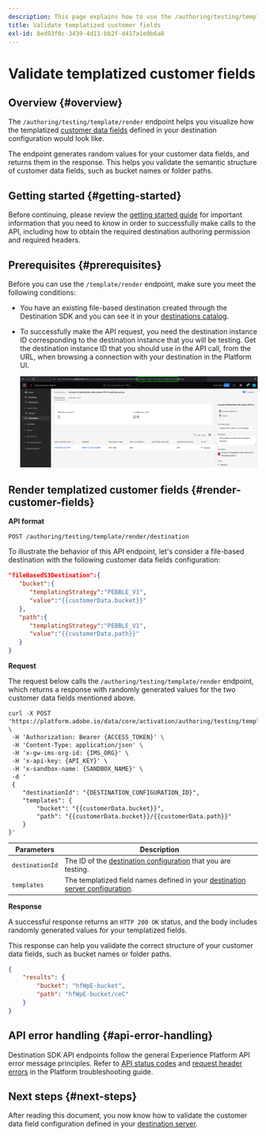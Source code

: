 ```yaml
---
description: This page explains how to use the /authoring/testing/template/render endpoint to visualize how the templatized customer data fields defined in your destination configuration would look like.
title: Validate templatized customer fields
exl-id: 8ed93f0c-3439-4d11-bb2f-d417a1e0b6a8
---
```

# Validate templatized customer fields

## Overview {#overview}

The `/authoring/testing/template/render` endpoint helps you visualize how the templatized [customer data fields](../../functionality/destination-configuration/customer-data-fields.md) defined in your destination configuration would look like.

The endpoint generates random values for your customer data fields, and returns them in the response. This helps you validate the semantic structure of customer data fields, such as bucket names or folder paths.

## Getting started {#getting-started}

Before continuing, please review the [getting started guide](../../getting-started.md) for important information that you need to know in order to successfully make calls to the API, including how to obtain the required destination authoring permission and required headers.

## Prerequisites {#prerequisites}

Before you can use the `/template/render` endpoint, make sure you meet the following conditions:

* You have an existing file-based destination created through the Destination SDK and you can see it in your [destinations catalog](../../../ui/destinations-workspace.md).
* To successfully make the API request, you need the destination instance ID corresponding to the destination instance that you will be testing. Get the destination instance ID that you should use in the API call, from the URL, when browsing a connection with your destination in the Platform UI.

   ![UI image showing how to get destination instance ID from the URL.](assets/get-destination-instance-id.png)

## Render templatized customer fields {#render-customer-fields}

**API format**

```http
POST /authoring/testing/template/render/destination
```

To illustrate the behavior of this API endpoint, let's consider a file-based destination with the following customer data fields configuration:

```json
"fileBasedS3Destination":{
   "bucket":{
      "templatingStrategy":"PEBBLE_V1",
      "value":"{{customerData.bucket}}"
   },
   "path":{
      "templatingStrategy":"PEBBLE_V1",
      "value":"{{customerData.path}}"
   }
}
```

**Request**

The request below calls the `/authoring/testing/template/render` endpoint, which returns a response with randomly generated values for the two customer data fields mentioned above.

```shell
curl -X POST 'https://platform.adobe.io/data/core/activation/authoring/testing/template/render/destination' \
 -H 'Authorization: Bearer {ACCESS_TOKEN}' \
 -H 'Content-Type: application/json' \
 -H 'x-gw-ims-org-id: {IMS_ORG}' \
 -H 'x-api-key: {API_KEY}' \
 -H 'x-sandbox-name: {SANDBOX_NAME}' \
 -d '
 {
    "destinationId": "{DESTINATION_CONFIGURATION_ID}",
    "templates": {
        "bucket": "{{customerData.bucket}}",
        "path": "{{customerData.bucket}}/{{customerData.path}}"
    }
}'
```

| Parameters | Description |
| -------- | ----------- |
| `destinationId` | The ID of the [destination configuration](../../authoring-api/destination-configuration/retrieve-destination-configuration.md) that you are testing.| 
| `templates`| The templatized field names defined in your [destination server configuration](../../authoring-api/destination-server/create-destination-server.md).|

**Response**

A successful response returns an `HTTP 200 OK` status, and the body includes randomly generated values for your templatized fields.

This response can help you validate the correct structure of your customer data fields, such as bucket names or folder paths.


```json
{
    "results": {
        "bucket": "hfWpE-bucket",
        "path": "hfWpE-bucket/ceC"
    }
}
```

## API error handling {#api-error-handling}

Destination SDK API endpoints follow the general Experience Platform API error message principles. Refer to [API status codes](../../../../landing/troubleshooting.md#api-status-codes) and [request header errors](../../../../landing/troubleshooting.md#request-header-errors) in the Platform troubleshooting guide.

## Next steps {#next-steps}

After reading this document, you now know how to validate the customer data field configuration defined in your [destination server](../../authoring-api/destination-server/create-destination-server.md).
